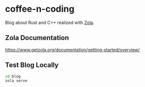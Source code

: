 # coffee-n-coding

Blog about Rust and C++ realized with [Zola](https://www.getzola.org/).

## Zola Documentation

https://www.getzola.org/documentation/getting-started/overview/

## Test Blog Locally

```sh
cd blog
zola serve
```
